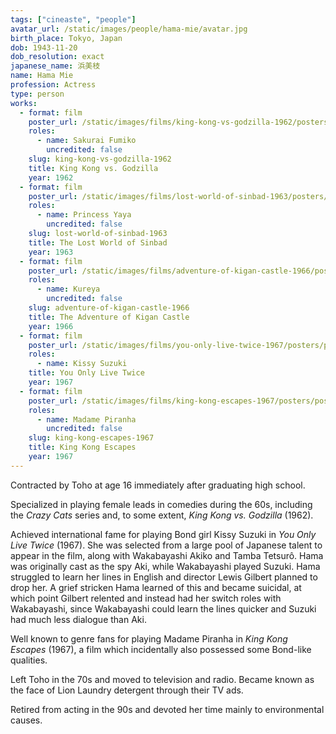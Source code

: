 ```yaml
---
tags: ["cineaste", "people"]
avatar_url: /static/images/people/hama-mie/avatar.jpg
birth_place: Tokyo, Japan
dob: 1943-11-20
dob_resolution: exact
japanese_name: 浜美枝
name: Hama Mie
profession: Actress
type: person
works:
  - format: film
    poster_url: /static/images/films/king-kong-vs-godzilla-1962/posters/poster.jpg
    roles:
      - name: Sakurai Fumiko
        uncredited: false
    slug: king-kong-vs-godzilla-1962
    title: King Kong vs. Godzilla
    year: 1962
  - format: film
    poster_url: /static/images/films/lost-world-of-sinbad-1963/posters/poster.jpg
    roles:
      - name: Princess Yaya
        uncredited: false
    slug: lost-world-of-sinbad-1963
    title: The Lost World of Sinbad
    year: 1963
  - format: film
    poster_url: /static/images/films/adventure-of-kigan-castle-1966/posters/poster.jpg
    roles:
      - name: Kureya
        uncredited: false
    slug: adventure-of-kigan-castle-1966
    title: The Adventure of Kigan Castle
    year: 1966
  - format: film
    poster_url: /static/images/films/you-only-live-twice-1967/posters/poster.jpg
    roles:
      - name: Kissy Suzuki
    title: You Only Live Twice
    year: 1967
  - format: film
    poster_url: /static/images/films/king-kong-escapes-1967/posters/poster.jpg
    roles:
      - name: Madame Piranha
        uncredited: false
    slug: king-kong-escapes-1967
    title: King Kong Escapes
    year: 1967
---
```


Contracted by Toho at age 16 immediately after graduating high school.

Specialized in playing female leads in comedies during the 60s, including the
<i>Crazy Cats</i> series and, to some extent, <i>King Kong vs. Godzilla</i>
(1962).

Achieved international fame for playing Bond girl Kissy Suzuki in <i>You Only
Live Twice</i> (1967). She was selected from a large pool of Japanese talent to
appear in the film, along with Wakabayashi Akiko and Tamba Tetsurô. Hama was
originally cast as the spy Aki, while Wakabayashi played Suzuki. Hama struggled
to learn her lines in English and director Lewis Gilbert planned to drop her. A
grief stricken Hama learned of this and became suicidal, at which point Gilbert
relented and instead had her switch roles with Wakabayashi, since Wakabayashi
could learn the lines quicker and Suzuki had much less dialogue than Aki.

Well known to genre fans for playing Madame Piranha in <i>King Kong Escapes</i>
(1967), a film which incidentally also possessed some Bond-like qualities.

Left Toho in the 70s and moved to television and radio. Became known as the face
of Lion Laundry detergent through their TV ads.

Retired from acting in the 90s and devoted her time mainly to environmental
causes.
